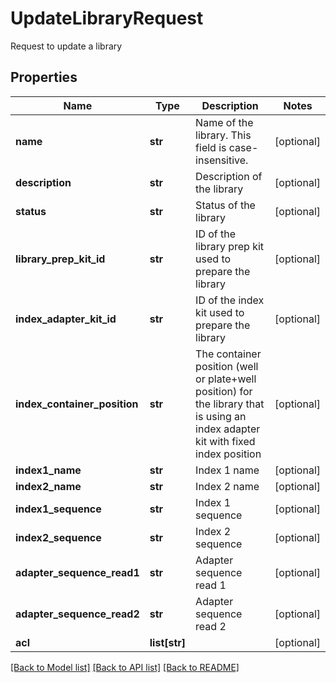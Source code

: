 # UpdateLibraryRequest

Request to update a library
## Properties
Name | Type | Description | Notes
------------ | ------------- | ------------- | -------------
**name** | **str** | Name of the library. This field is case-insensitive. | [optional] 
**description** | **str** | Description of the library | [optional] 
**status** | **str** | Status of the library | [optional] 
**library_prep_kit_id** | **str** | ID of the library prep kit used to prepare the library | [optional] 
**index_adapter_kit_id** | **str** | ID of the index kit used to prepare the library | [optional] 
**index_container_position** | **str** | The container position (well or plate+well position) for the library that is using an index adapter kit with fixed index position | [optional] 
**index1_name** | **str** | Index 1 name | [optional] 
**index2_name** | **str** | Index 2 name | [optional] 
**index1_sequence** | **str** | Index 1 sequence | [optional] 
**index2_sequence** | **str** | Index 2 sequence | [optional] 
**adapter_sequence_read1** | **str** | Adapter sequence read 1 | [optional] 
**adapter_sequence_read2** | **str** | Adapter sequence read 2 | [optional] 
**acl** | **list[str]** |  | [optional] 

[[Back to Model list]](../README.md#documentation-for-models) [[Back to API list]](../README.md#documentation-for-api-endpoints) [[Back to README]](../README.md)


